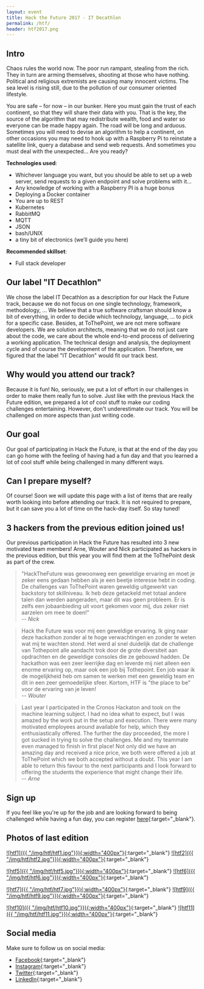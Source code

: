 ```yaml
---
layout: event
title: Hack the Future 2017 - IT Decathlon
permalink: /htf/
header: htf2017.png
---
```

## Intro

Chaos rules the world now. The poor run rampant, stealing from the rich. They in turn are arming themselves, shooting at those who have nothing. Political and religious extremists are causing many innocent victims. The sea level is rising still, due to the pollution of our consumer oriented lifestyle.

You are safe – for now – in our bunker. Here you must gain the trust of each continent, so that they will share their data with you. That is the key, the source of the algorithm that may redistribute wealth, food and water so everyone can be made happy again. The road will be long and arduous. Sometimes you will need to devise an algorithm to help a continent, on other occasions you may need to hook up with a Raspberry Pi to reinstate a satellite link, query a database and send web requests. And sometimes you must deal with the unexpected... Are you ready?

__Technologies used__:

* Whichever language you want, but you should be able to set up a web server, send requests to a given endpoint and solve problems with it...
* Any knowledge of working with a Raspberry PI is a huge bonus
* Deploying a Docker container
* You are up to REST
* Kubernetes
* RabbitMQ
* MQTT
* JSON
* bash/UNIX
* a tiny bit of electronics (we’ll guide you here)

__Recommended skillset__:

* Full stack developer

## Our label "IT Decathlon"

We chose the label IT Decathlon as a description for our Hack the Future track, because we do not focus on one single technology, framework, methodology, ... We believe that a true software craftsman should know a bit of everything, in order to decide which technology, language, ... to pick for a specific case. Besides, at ToThePoint, we are not mere software developers. We are solution architects, meaning that we do not just care about the code, we care about the whole end-to-end process of delivering a working application. The technical design and analysis, the deployment cycle and of course the development of the application. Therefore, we figured that the label "IT Decathlon" would fit our track best.

## Why would you attend our track?

Because it is fun! No, seriously, we put a lot of effort in our challenges in order to make them really fun to solve. Just like with the previous Hack the Future edition, we prepared a lot of cool stuff to make our coding challenges entertaining. However, don't underestimate our track. You will be challenged on more aspects than just writing code.

## Our goal

Our goal of participating in Hack the Future, is that at the end of the day you can go home with the feeling of having had a fun day and that you learned a lot of cool stuff while being challenged in many different ways.

## Can I prepare myself?

Of course! Soon we will update this page with a list of items that are really worth looking into before attending our track. It is not required to prepare, but it can save you a lot of time on the hack-day itself. So stay tuned!

## 3 hackers from the previous edition joined us!

Our previous participation in Hack the Future has resulted into 3 new motivated team members! Arne, Wouter and Nick participated as hackers in the previous edition, but this year you will find them at the ToThePoint desk as part of the crew.


> "HackTheFuture was gewoonweg een geweldige ervaring en moet je zeker eens gedaan hebben als je een beetje interesse hebt in coding.
> De challenges van ToThePoint waren geweldig uitgewerkt van backstory tot skillniveau.
> Ik heb deze getackeld met totaal andere talen dan werden aangeraden, maar dit was geen probleem.
> Er is zelfs een jobaanbieding uit voort gekomen voor mij, dus zeker niet aarzelen om mee te doen!"  
> -- <i>Nick</i>


> Hack the Future was voor mij een geweldige ervaring. Ik ging naar deze hackathon zonder al te hoge verwachtingen en zonder te weten wat mij te wachten stond.
> Het werd al snel duidelijk dat de challenge van Tothepoint alle aandacht trok door de grote diversiteit aan opdrachten en de geweldige consoles die ze gebouwd hadden.
> De hackathon was een zeer leerrijke dag en leverde mij niet alleen een enorme ervaring op, maar ook een job bij Tothepoint. Een job waar ik de mogelijkheid heb om samen te werken met een geweldig team en dit in een zeer gemoedelijke sfeer. 
> Kortom, HTF is "the place to be" voor de ervaring van je leven!  
> -- <i>Wouter</i>


> Last year I participated in the Cronos Hackaton and took on the machine learning subject. I had no idea what to expect, but I was amazed by the work put in the setup and execution. 
> There were many motivated employees around available for help, which they enthusiastically offered. The further the day proceeded, the more I got sucked in trying to solve the challenges. Me and my teammate even managed to finish in first place!
> Not only did we have an amazing day and received a nice price, we both were offered a job at ToThePoint which we both accepted without a doubt.
> This year I am able to return this favour to the next participants and I look forward to offering the students the experience that might change their life.  
> -- <i>Arne</i>

## Sign up

If you feel like you're up for the job and are looking forward to being challenged while having a fun day, you can register [here](http://register2.hackthefuture.be){:target="_blank"}.

## Photos of last edition

[![htf1]({{ "/img/htf/htf1.jpg"}}){:width="400px"}](../img/htf/htf1.jpg){:target="_blank"}
[![htf2]({{ "/img/htf/htf2.jpg"}}){:width="400px"}](../img/htf/htf2.jpg){:target="_blank"}

[![htf5]({{ "/img/htf/htf5.jpg"}}){:width="400px"}](../img/htf/htf5.jpg){:target="_blank"}
[![htf6]({{ "/img/htf/htf6.jpg"}}){:width="400px"}](../img/htf/htf6.jpg){:target="_blank"}

[![htf7]({{ "/img/htf/htf7.jpg"}}){:width="400px"}](../img/htf/htf7.jpg){:target="_blank"}
[![htf9]({{ "/img/htf/htf9.jpg"}}){:width="400px"}](../img/htf/htf9.jpg){:target="_blank"}

[![htf10]({{ "/img/htf/htf10.jpg"}}){:width="400px"}](../img/htf/htf10.jpg){:target="_blank"}
[![htf11]({{ "/img/htf/htf11.jpg"}}){:width="400px"}](../img/htf/htf11.jpg){:target="_blank"}

## Social media

Make sure to follow us on social media:

* [Facebook](https://www.facebook.com/ToThePointITCo){:target="_blank"}
* [Instagram](https://www.instagram.com/wearetothepoint){:target="_blank"}
* [Twitter](https://twitter.com/ToThePoint_ITCo){:target="_blank"}
* [LinkedIn](https://www.linkedin.com/company/to-the-point-it-company){:target="_blank"}
